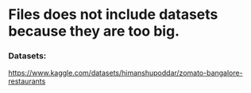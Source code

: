 # Files does not include datasets because they are too big.

### Datasets:

https://www.kaggle.com/datasets/himanshupoddar/zomato-bangalore-restaurants
